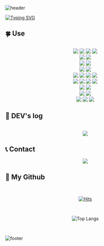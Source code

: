 ![header](https://capsule-render.vercel.app/api?type=waving&color=6994CDEE&&height=180)

[![Typing SVG](https://readme-typing-svg.demolab.com?font=Alkatra&weight=500&size=45&duration=3500&pause=3&color=6994CDEE&center=true&vCenter=false&multiline=true&repeat=true&width=1000&&&fontAlignY=20&height=100&lines=Welcome+to+kk21's+GitHub!%20%20👋)](https://git.io/typing-svg)

## 🍀 Use

<div align = "center">
    <br>
    <img src="https://img.shields.io/badge/Git-F05032?logo=git&logoColor=white">
    <img src="https://img.shields.io/badge/Figma-F24E1E?logo=figma&logoColor=white">
    <img src="https://img.shields.io/badge/html5-E34F26?logo=html5&logoColor=white">
    <img src="https://img.shields.io/badge/Ubuntu-E95420?logo=Ubuntu&logoColor=white">
    <br>
    <img src="https://img.shields.io/badge/Jupyter-F37626?logo=Jupyter&logoColor=white">
    <img src="https://img.shields.io/badge/Tableau-E97627?logo=Tableau&logoColor=white">
    <br>
    <img src="https://img.shields.io/badge/linux-FCC624?logo=linux&logoColor=black">
    <img src="https://img.shields.io/badge/javascript-F7DF1E?logo=javascript&logoColor=black">
    <br>
    <img src="https://img.shields.io/badge/Android%20Studio-3DDC84?logo=Android%20Studio&logoColor=white">
    <img src="https://img.shields.io/badge/Anaconda-44A833?logo=anaconda&logoColor=white">
    <br>
    <img src="https://img.shields.io/badge/Visual Studio Code-007ACC?logo=visual-studio-code&logoColor=white">
    <img src="https://img.shields.io/badge/R-276DC3?logo=R&logoColor=white">
    <img src="https://img.shields.io/badge/css-1572B6?logo=css3&logoColor=white">
    <img src="https://img.shields.io/badge/JQuery-0769AD?logo=jquery&logoColor=white">
    <br>
    <img src="https://img.shields.io/badge/Java-007396?logo=Java&logoColor=white">
    <img src="https://img.shields.io/badge/C++-3776AB?logo=C%2B%2B&logoColor=white"/>
    <img src="https://img.shields.io/badge/Python-3776AB?logo=python&logoColor=white"> 
    <img src="https://img.shields.io/badge/mysql-4479A1?logo=mysql&logoColor=white">
    <br>
    <img src="https://img.shields.io/badge/Koltin-7F52FF?logo=Koltin&logoColor=white"/>
    <img src="https://img.shields.io/badge/Visual Studio-5C2D91?logo=visual-studio&logoColor=white">
    <br>
    <img src="https://img.shields.io/badge/C-A8B9CC?logo=C&logoColor=white"/>
    <img src="https://img.shields.io/badge/php-777BB4?logo=php&logoColor=white">
    <br>
    <img src="https://img.shields.io/badge/Eclipse IDE-2C2255?logo=eclipse-ide&logoColor=white">
    <img src="https://img.shields.io/badge/IntelliJ IDEA-000000?logo=intellij-idea&logoColor=white">
    <img src="https://img.shields.io/badge/GitHub-181717?logo=github&logoColor=white">
    <br>
</div>

## 📝 DEV's log 
<div align = "center"><br>
    <a href="https://velog.io/@kk21">
        <img src="https://img.shields.io/badge/Velog-20c997?style=for-the-badge&logo=Vimeo&logoColor=white"> 
    </a>
</div>

## 📞 Contact 
<div align = "center">
    <a href="mailto:22bkk21@gmail.com">
        <img src="https://img.shields.io/badge/Gmail-EA4335?style=for-the-badge&logo=Gmail&logoColor=white"> 
    </a>
    <br>
</div>

## 🫧 My Github

<div align = "center">
<br>

[![Hits](https://hits.seeyoufarm.com/api/count/incr/badge.svg?url=https%3A%2F%2Fgithub.com%2Fbkk21&count_bg=%239ED0FF&title_bg=%23555555&icon=reactos.svg&icon_color=%239ED0FF&title=visit&edge_flat=false)](https://hits.seeyoufarm.com)

<br>

![Top Langs](https://github-readme-stats.vercel.app/api/top-langs/?username=bkk21&layout=compact)

<br>
</div>

![footer](https://capsule-render.vercel.app/api?type=waving&&&color=6994CDEE&height=180&section=footer&fontSize=50&animation=fadeIn&)
